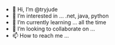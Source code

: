 - 👋 Hi, I’m @tryjude
- 👀 I’m interested in ... .net, java, python
- 🌱 I’m currently learning ... all the time
- 💞️ I’m looking to collaborate on ...
- 📫 How to reach me ...

<!---
tryjude/tryjude is a ✨ special ✨ repository because its `README.md` (this file) appears on your GitHub profile.
You can click the Preview link to take a look at your changes.
--->
